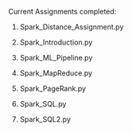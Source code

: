 Current Assignments completed:

1. Spark_Distance_Assignment.py

2. Spark_Introduction.py

3. Spark_ML_Pipeline.py

4. Spark_MapReduce.py

5. Spark_PageRank.py

6. Spark_SQL.py

7. Spark_SQL2.py
